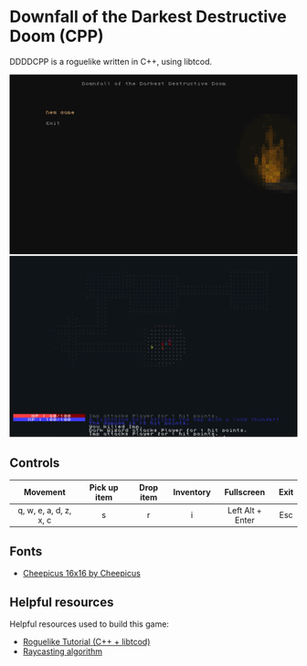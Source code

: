 # Downfall of the Darkest Destructive Doom (CPP)
 DDDDCPP is a roguelike written in C++, using libtcod.

![menu](screenshots/menu.png)
![random generated level](screenshots/rand_lvl.png)

## Controls

|         Movement       | Pick up item | Drop item | Inventory |    Fullscreen    | Exit |
|:----------------------:|:------------:|:---------:|:---------:|:----------------:|:----:|
| q, w, e, a, d, z, x, c |       s      |     r     |     i     | Left Alt + Enter | Esc  |

## Fonts

* [Cheepicus 16x16 by Cheepicus](http://dwarffortresswiki.org/Tileset_repository#cheepicus_16x16)

## Helpful resources
Helpful resources used to build this game:

* [Roguelike Tutorial (C++ + libtcod)](http://www.roguebasin.com/index.php?title=Complete_roguelike_tutorial_using_C%2B%2B_and_libtcod_-_part_1:_setting_up)
* [Raycasting algorithm](http://www.roguebasin.com/index.php?title=Raycasting_in_python)
